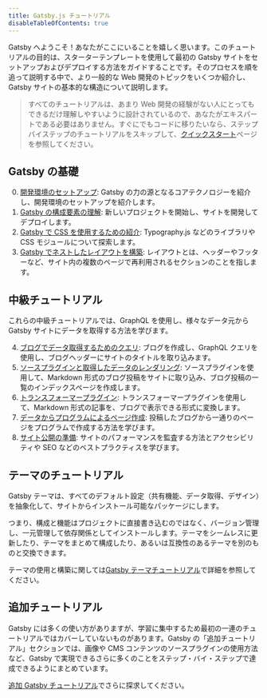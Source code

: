 ```yaml
---
title: Gatsby.js チュートリアル
disableTableOfContents: true
---
```


Gatsby へようこそ！あなたがここにいることを嬉しく思います。このチュートリアルの目的は、スターターテンプレートを使用して最初の Gatsby サイトをセットアップおよびデプロイする方法をガイドすることです。そのプロセスを順を追って説明する中で、より一般的な Web 開発のトピックをいくつか紹介し、Gatsby サイトの基本的な構造について説明します。

> すべてのチュートリアルは、あまり Web 開発の経験がない人にとってもできるだけ理解しやすいように設計されているので、あなたがエキスパートである必要はありません。すぐにでもコードに移りたいなら、ステップバイステップのチュートリアルをスキップして、[クイックスタート](/docs/quick-start/)ページを参照してください。

## Gatsby の基礎

0. [開発環境のセットアップ](/tutorial/part-zero/): Gatsby の力の源となるコアテクノロジーを紹介し、開発環境のセットアップを紹介します。
1. [Gatsby の構成要素の理解](/tutorial/part-one/): 新しいプロジェクトを開始し、サイトを開発してデプロイします。
1. [Gatsby で CSS を使用するための紹介](/tutorial/part-two/): Typography.js などのライブラリや CSS モジュールについて探索します。
1. [Gatsby でネストしたレイアウトを構築](/tutorial/part-three/): レイアウトとは、ヘッダーやフッターなど、サイト内の複数のページで再利用されるセクションのことを指します。

## 中級チュートリアル

これらの中級チュートリアルでは、GraphQL を使用し、様々なデータ元から Gatsby サイトにデータを取得する方法を学びます。

4. [ブログでデータ取得するためのクエリ](/tutorial/part-four/): ブログを作成し、GraphQL クエリを使用し、ブログヘッダーにサイトのタイトルを取り込みます。
5. [ソースプラグインと取得したデータのレンダリング](/tutorial/part-five/): ソースプラグインを使用して、Markdown 形式のブログ投稿をサイトに取り込み、ブログ投稿の一覧のインデックスページを作成します。
6. [トランスフォーマープラグイン](/tutorial/part-six/): トランスフォーマープラグインを使用して、Markdown 形式の記事を、ブログで表示できる形式に変換します。
7. [データからプログラムによるページ作成](/tutorial/part-seven/): 投稿したブログから一通りのページをプログラムで作成する方法を学びます。
8. [サイト公開の準備](/tutorial/part-eight/): サイトのパフォーマンスを監査する方法とアクセシビリティや SEO などのベストプラクティスを学びます。

## テーマのチュートリアル

Gatsby テーマは、すべてのデフォルト設定（共有機能、データ取得、デザイン）を抽象化して、サイトからインストール可能なパッケージにします。

つまり、構成と機能はプロジェクトに直接書き込むのではなく、バージョン管理し、一元管理して依存関係としてインストールします。テーマをシームレスに更新したり、テーマをまとめて構成したり、あるいは互換性のあるテーマを別のものと交換できます。

テーマの使用と構築に関しては[Gatsby テーマチュートリアル](/tutorial/theme-tutorials/)で詳細を参照してください。

## 追加チュートリアル

Gatsby には多くの使い方がありますが、学習に集中するため最初の一連のチュートリアルではカバーしていないものがあります。Gatsby の「追加チュートリアル」セクションでは、画像や CMS コンテンツのソースプラグインの使用方法など、Gatsby で実現できるさらに多くのことをステップ・バイ・ステップで達成できるようにまとめています。

[追加 Gatsby チュートリアル](/tutorial/additional-tutorials/)でさらに探求してください。
